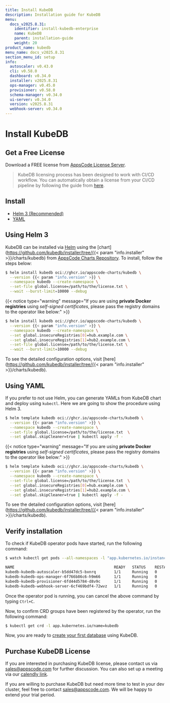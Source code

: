 ```yaml
---
title: Install KubeDB
description: Installation guide for KubeDB
menu:
  docs_v2025.8.31:
    identifier: install-kubedb-enterprise
    name: KubeDB
    parent: installation-guide
    weight: 20
product_name: kubedb
menu_name: docs_v2025.8.31
section_menu_id: setup
info:
  autoscaler: v0.43.0
  cli: v0.58.0
  dashboard: v0.34.0
  installer: v2025.8.31
  ops-manager: v0.45.0
  provisioner: v0.58.0
  schema-manager: v0.34.0
  ui-server: v0.34.0
  version: v2025.8.31
  webhook-server: v0.34.0
---
```


# Install KubeDB

## Get a Free License

Download a FREE license from [AppsCode License Server](https://appscode.com/issue-license?p=kubedb).

> KubeDB licensing process has been designed to work with CI/CD workflow. You can automatically obtain a license from your CI/CD pipeline by following the guide from [here](https://github.com/appscode/offline-license-server#offline-license-server).

## Install

<ul class="nav nav-tabs" id="installerTab" role="tablist">
  <li class="nav-item">
    <a class="nav-link active" id="helm3-tab" data-toggle="tab" href="#helm3" role="tab" aria-controls="helm3" aria-selected="true">Helm 3 (Recommended)</a>
  </li>
  <li class="nav-item">
    <a class="nav-link" id="script-tab" data-toggle="tab" href="#script" role="tab" aria-controls="script" aria-selected="false">YAML</a>
  </li>
</ul>
<div class="tab-content" id="installerTabContent">
  <div class="tab-pane fade show active" id="helm3" role="tabpanel" aria-labelledby="helm3-tab">

## Using Helm 3

KubeDB can be installed via [Helm](https://helm.sh/) using the [chart](https://github.com/kubedb/installer/tree/{{< param "info.installer" >}}/charts/kubedb) from [AppsCode Charts Repository](https://github.com/appscode/charts). To install, follow the steps below:

```bash
$ helm install kubedb oci://ghcr.io/appscode-charts/kubedb \
  --version {{< param "info.version" >}} \
  --namespace kubedb --create-namespace \
  --set-file global.license=/path/to/the/license.txt \
  --wait --burst-limit=10000 --debug
```

{{< notice type="warning" message="If you are using **private Docker registries** using *self-signed certificates*, please pass the registry domains to the operator like below:" >}}

```bash
$ helm install kubedb oci://ghcr.io/appscode-charts/kubedb \
  --version {{< param "info.version" >}} \
  --namespace kubedb --create-namespace \
  --set global.insecureRegistries[0]=hub.example.com \
  --set global.insecureRegistries[1]=hub2.example.com \
  --set-file global.license=/path/to/the/license.txt \
  --wait --burst-limit=10000 --debug
```

To see the detailed configuration options, visit [here](https://github.com/kubedb/installer/tree/{{< param "info.installer" >}}/charts/kubedb).

</div>
<div class="tab-pane fade" id="script" role="tabpanel" aria-labelledby="script-tab">

## Using YAML

If you prefer to not use Helm, you can generate YAMLs from KubeDB chart and deploy using `kubectl`. Here we are going to show the procedure using Helm 3.

```bash
$ helm template kubedb oci://ghcr.io/appscode-charts/kubedb \
  --version {{< param "info.version" >}} \
  --namespace kubedb --create-namespace \
  --set-file global.license=/path/to/the/license.txt  \
  --set global.skipCleaner=true | kubectl apply -f -
```

{{< notice type="warning" message="If you are using **private Docker registries** using *self-signed certificates*, please pass the registry domains to the operator like below:" >}}

```bash
$ helm template kubedb oci://ghcr.io/appscode-charts/kubedb \
  --version {{< param "info.version" >}} \
  --namespace kubedb --create-namespace \
  --set-file global.license=/path/to/the/license.txt  \
  --set global.insecureRegistries[0]=hub.example.com \
  --set global.insecureRegistries[1]=hub2.example.com \
  --set global.skipCleaner=true | kubectl apply -f -
```

To see the detailed configuration options, visit [here](https://github.com/kubedb/installer/tree/{{< param "info.installer" >}}/charts/kubedb).

</div>
</div>

## Verify installation

To check if KubeDB operator pods have started, run the following command:

```bash
$ watch kubectl get pods --all-namespaces -l "app.kubernetes.io/instance=kubedb"

NAME                                            READY   STATUS    RESTARTS   AGE
kubedb-kubedb-autoscaler-b5dd47dc5-bxnrq        1/1     Running   0          48s
kubedb-kubedb-ops-manager-6f766b86c6-h9m66      1/1     Running   0          48s
kubedb-kubedb-provisioner-6fd44d5784-d8v9c      1/1     Running   0          48s
kubedb-kubedb-webhook-server-6cf469bdf4-72wvz   1/1     Running   0          48s
```

Once the operator pod is running, you can cancel the above command by typing `Ctrl+C`.

Now, to confirm CRD groups have been registered by the operator, run the following command:

```bash
$ kubectl get crd -l app.kubernetes.io/name=kubedb
```

Now, you are ready to [create your first database](/docs/v2025.8.31/guides/README) using KubeDB.

## Purchase KubeDB License

If you are interested in purchasing KubeDB license, please contact us via sales@appscode.com for further discussion. You can also set up a meeting via our [calendly link](https://calendly.com/appscode/30min).

If you are willing to purchase KubeDB but need more time to test in your dev cluster, feel free to contact sales@appscode.com. We will be happy to extend your trial period.
